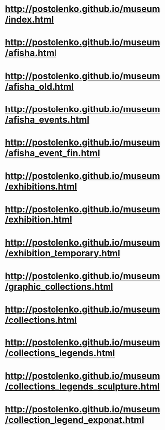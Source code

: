 # http://postolenko.github.io/museum/index.html
# http://postolenko.github.io/museum/afisha.html
# http://postolenko.github.io/museum/afisha_old.html
# http://postolenko.github.io/museum/afisha_events.html
# http://postolenko.github.io/museum/afisha_event_fin.html
# http://postolenko.github.io/museum/exhibitions.html
# http://postolenko.github.io/museum/exhibition.html
# http://postolenko.github.io/museum/exhibition_temporary.html
# http://postolenko.github.io/museum/graphic_collections.html
# http://postolenko.github.io/museum/collections.html
# http://postolenko.github.io/museum/collections_legends.html
# http://postolenko.github.io/museum/collections_legends_sculpture.html
# http://postolenko.github.io/museum/collection_legend_exponat.html